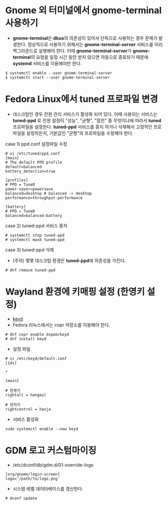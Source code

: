 # Gnome 외 터미널에서 gnome-terminal 사용하기
- **gnome-terminal**은 **dbus**의 의존성이 있어서 단독으로 사용하는 경우 문제가 발생한다. 정상적으로 사용하기 위해서는 **gnome-terminal-server** 서비스를 미리 백그라운드로 실행해야 한다. 이때 **gnome-terminal-server**가 **gnome-terminal**의 요청을 일정 시간 동안 받지 않으면 자동으로 종료되기 때문에 **systemd** 서비스를 이용해야만 한다.
```
$ systemctl enable --user gnome-terminal-server
$ systemctl start --user gnome-terminal-server
```

# Fedora Linux에서 tuned 프로파일 변경
- 데스크탑인 경우 전원 관리 서비스가 활성화 되어 있다. 이때 사용되는 서비스는 **tuned-ppd** 로 전원 설정이 "성능", "균형", "절전" 중 무엇이냐에 따라서 **tuned** 프로파일을 설정한다. **tuned-ppd** 서비스를 중지 하거나 삭제해서 고정적인 프로파일을 설정하든지, 기본값인 "균형"의 프로파일을 수정해야 한다.

case 1) ppd.conf 설정파일 수정
```
# vi /etc/tuned/ppd.conf
[main]
# The default PPD profile
default=balanced
battery_detection=true

[profiles]
# PPD = TuneD
power-saver=powersave
balanced=desktop # balanced -> desktop
performance=throughput-performance

[battery]
# PPD = TuneD
balanced=balanced-battery
```
case 2) tuned-ppd 서비스 중지
```
# systemctl stop tuned-ppd
# systemctl mask tuned-ppd
```
case 3) tuned-ppd 삭제
- (주의) 몇몇 데스크탑 환경은 **tuned-ppd**에 의존성을 가진다.
```
# dnf remove tuned-ppd
```

# Wayland 환경에 키매핑 설정 (한영키 설정)
- [keyd](https://github.com/rvaiya/keyd)
- Fedora 리눅스에서는 copr 저장소를 이용해야 한다.
```
# dnf copr enable dspom/keyd
# dnf install keyd
```
- 설정 파일
```
# vi /etc/keyd/default.conf
[ids]

*

[main]

# 한영키
rightalt = hangeul

# 한자키
rightcontrol = hanja
```
- 서비스 활성화
```
sudo systemctl enable --now keyd
```

# GDM 로고 커스텀마이징
- /etc/dconf/db/gdm.d/01-override-logo
```
[org/gnome/login-screen]
logo='/path/to/logo.png'
```
- 시스템 레벨 데이타베이스를 갱신한다.
```
# dconf update
```
